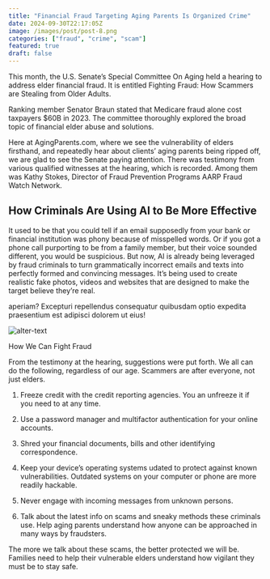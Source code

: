 ```yaml
---
title: "Financial Fraud Targeting Aging Parents Is Organized Crime"
date: 2024-09-30T22:17:05Z
image: /images/post/post-8.png
categories: ["fraud", "crime", "scam"]
featured: true
draft: false
---
```


This month, the U.S. Senate’s Special Committee On Aging held a hearing to address elder financial fraud. It is entitled Fighting Fraud: How Scammers are Stealing from Older Adults.

Ranking member Senator Braun stated that Medicare fraud alone cost taxpayers $60B in 2023. The committee thoroughly explored the broad topic of financial elder abuse and solutions.

Here at AgingParents.com, where we see the vulnerability of elders firsthand, and repeatedly hear about clients’ aging parents being ripped off, we are glad to see the Senate paying attention. There was testimony from various qualified witnesses at the hearing, which is recorded. Among them was Kathy Stokes, Director of Fraud Prevention Programs AARP Fraud Watch Network.

## How Criminals Are Using AI to Be More Effective

It used to be that you could tell if an email supposedly from your bank or financial institution was phony because of misspelled words. Or if you got a phone call purporting to be from a family member, but their voice sounded different, you would be suspicious. But now, AI is already being leveraged by fraud criminals to turn grammatically incorrect emails and texts into perfectly formed and convincing messages. It’s being used to create realistic fake photos, videos and websites that are designed to make the target believe they’re real.

aperiam? Excepturi repellendus consequatur quibusdam optio expedita praesentium est adipisci dolorem ut eius!

![alter-text](/images/post/post-8.png)

How We Can Fight Fraud

From the testimony at the hearing, suggestions were put forth. We all can do the following, regardless of our age. Scammers are after everyone, not just elders.

1. Freeze credit with the credit reporting agencies. You an unfreeze it if you need to at any time.

2. Use a password manager and multifactor authentication for your online accounts.

3. Shred your financial documents, bills and other identifying correspondence.

4. Keep your device’s operating systems udated to protect against known vulnerabilities. Outdated systems on your computer or phone are more readily hackable.

5. Never engage with incoming messages from unknown persons.

6. Talk about the latest info on scams and sneaky methods these criminals use. Help aging parents understand how anyone can be approached in many ways by fraudsters.

The more we talk about these scams, the better protected we will be. Families need to help their vulnerable elders understand how vigilant they must be to stay safe.
